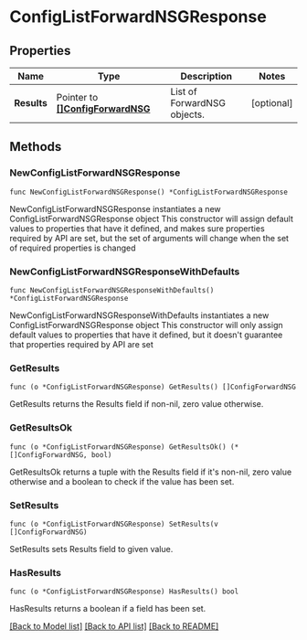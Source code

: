 # ConfigListForwardNSGResponse

## Properties

Name | Type | Description | Notes
------------ | ------------- | ------------- | -------------
**Results** | Pointer to [**[]ConfigForwardNSG**](ConfigForwardNSG.md) | List of ForwardNSG objects. | [optional] 

## Methods

### NewConfigListForwardNSGResponse

`func NewConfigListForwardNSGResponse() *ConfigListForwardNSGResponse`

NewConfigListForwardNSGResponse instantiates a new ConfigListForwardNSGResponse object
This constructor will assign default values to properties that have it defined,
and makes sure properties required by API are set, but the set of arguments
will change when the set of required properties is changed

### NewConfigListForwardNSGResponseWithDefaults

`func NewConfigListForwardNSGResponseWithDefaults() *ConfigListForwardNSGResponse`

NewConfigListForwardNSGResponseWithDefaults instantiates a new ConfigListForwardNSGResponse object
This constructor will only assign default values to properties that have it defined,
but it doesn't guarantee that properties required by API are set

### GetResults

`func (o *ConfigListForwardNSGResponse) GetResults() []ConfigForwardNSG`

GetResults returns the Results field if non-nil, zero value otherwise.

### GetResultsOk

`func (o *ConfigListForwardNSGResponse) GetResultsOk() (*[]ConfigForwardNSG, bool)`

GetResultsOk returns a tuple with the Results field if it's non-nil, zero value otherwise
and a boolean to check if the value has been set.

### SetResults

`func (o *ConfigListForwardNSGResponse) SetResults(v []ConfigForwardNSG)`

SetResults sets Results field to given value.

### HasResults

`func (o *ConfigListForwardNSGResponse) HasResults() bool`

HasResults returns a boolean if a field has been set.


[[Back to Model list]](../README.md#documentation-for-models) [[Back to API list]](../README.md#documentation-for-api-endpoints) [[Back to README]](../README.md)


